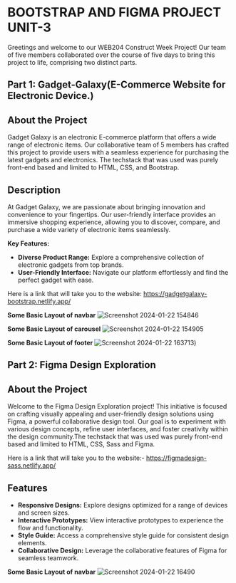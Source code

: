 # BOOTSTRAP AND FIGMA PROJECT UNIT-3
Greetings and welcome to our WEB204 Construct Week Project! Our team of five members collaborated over the course of five days to bring this project to life, comprising two distinct parts.

## Part 1: Gadget-Galaxy(E-Commerce Website for Electronic Device.)

## About the Project
Gadget Galaxy is an electronic E-commerce platform that offers a wide range of electronic items. Our collaborative team of 5 members has crafted this project to provide users with a seamless experience for purchasing the latest gadgets and electronics.
The techstack that was used was purely front-end based and limited to HTML, CSS, and Bootstrap.


## Description

At Gadget Galaxy, we are passionate about bringing innovation and convenience to your fingertips. Our user-friendly interface provides an immersive shopping experience, allowing you to discover, compare, and purchase a wide variety of electronic items seamlessly.

**Key Features:**
- **Diverse Product Range:** Explore a comprehensive collection of electronic gadgets from top brands.
- **User-Friendly Interface:** Navigate our platform effortlessly and find the perfect gadget with ease.

Here is a link that will take you to the website: https://gadgetgalaxy-bootstrap.netlify.app/
  
  **Some Basic Layout of navbar**
   ![Screenshot 2024-01-22 154846](https://github.com/Anujkumar960/algorithm-kalaakar-1234/assets/154539617/e15deb6d-249b-4b53-85c7-b4a53cafc8b3)

  **Some Basic Layout of carousel**
    ![Screenshot 2024-01-22 154905](https://github.com/Anujkumar960/algorithm-kalaakar-1234/assets/154539617/054b4410-92b6-4d76-a81a-0929e2ca9fbd)

  **Some Basic Layout of footer**
   ![Screenshot 2024-01-22 163713](https://github.com/Anujkumar960/algorithm-kalaakar-1234/assets/154539617/407cb1d9-a8c9-4575-ab70-73b12004e3ae))

  ## Part 2: Figma Design Exploration 

   ## About the Project
   Welcome to the Figma Design Exploration project! This initiative is focused on crafting visually appealing and user-friendly design solutions using Figma, a powerful collaborative design tool. Our goal is to 
   experiment with various design concepts, refine user interfaces, and foster creativity within the design community.The techstack that was used was purely front-end based and limited to HTML, CSS, Sass and 
   Figma.

  Here is a link that will take you to the website:- https://figmadesign-sass.netlify.app/

## Features
 - **Responsive Designs:** Explore designs optimized for a range of devices and screen sizes.
 - **Interactive Prototypes:** View interactive prototypes to experience the flow and functionality.
 - **Style Guide:** Access a comprehensive style guide for consistent design elements.
 - **Collaborative Design:** Leverage the collaborative features of Figma for seamless teamwork.

 **Some Basic Layout of navbar**
 ![Screenshot 2024-01-22 16490](https://github.com/Anujkumar960/algorithm-kalaakar-1234/assets/154539617/89dd1f74-4f7b-4152-b61e-0c1ece1f653a)








